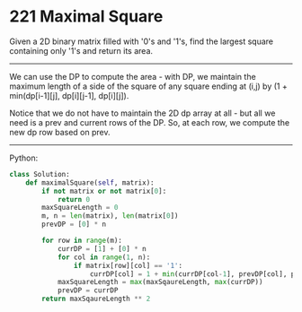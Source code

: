 221 Maximal Square
==================

Given a 2D binary matrix filled with '0's and '1's, find the largest square
containing only '1's and return its area.

---

We can use the DP to compute the area - with DP, we maintain the maximum length
of a side of the square of any square ending at (i,j) by (1 + min(dp[i-1][j],
dp[i][j-1], dp[i][j]).

Notice that we do not have to maintain the 2D dp array at all - but all we need
is a prev and current rows of the DP. So, at each row, we compute the new dp
row based on prev.

---

Python:

```python
class Solution:
    def maximalSquare(self, matrix):
        if not matrix or not matrix[0]:
            return 0
        maxSquareLength = 0
        m, n = len(matrix), len(matrix[0])
        prevDP = [0] * n

        for row in range(m):
            currDP = [1] + [0] * n
            for col in range(1, n):
                if matrix[row][col] == '1':
                    currDP[col] = 1 + min(currDP[col-1], prevDP[col], prevDP[col-1])
            maxSquareLength = max(maxSqaureLength, max(currDP))
            prevDP = currDP
        return maxSqaureLength ** 2
```

